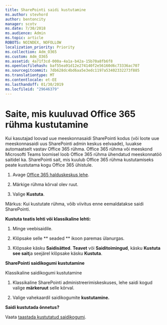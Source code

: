 ```yaml
---
title: SharePointi saidi kustutamine
ms.author: stevhord
author: bentoncity
manager: scotv
ms.date: 7/30/2018
ms.audience: Admin
ms.topic: article
ROBOTS: NOINDEX, NOFOLLOW
localization_priority: Priority
ms.collection: Adm_O365
ms.custom: Adm_O365
ms.assetid: 4a71f3cd-000a-4a1a-b42a-15b70a8fb6f8
ms.openlocfilehash: baf55ea91d12e274140f2e56160d6c73336ac707
ms.sourcegitcommit: 7db628dc4bd6aa5e3edc1197a53402332273f885
ms.translationtype: MT
ms.contentlocale: et-EE
ms.lasthandoff: 01/30/2019
ms.locfileid: "29646379"
---
```

# <a name="delete-sites-that-belong-to-an-office-365-group"></a>Saite, mis kuuluvad Office 365 rühma kustutamine

Kui kasutajad loovad uue meeskonnasaidi SharePointi kodus (või loote uue meeskonnasaidi uus SharePointi admin keskus eelvaade), luuakse automaatselt vastav Office 365 rühma. Office 365 rühma või meeskond Microsofti Teams loomisel loob Office 365 rühma ühendatud meeskonnatöö saitidel ka. SharePointi sait, mis kuulub Office 365 rühma kustutamiseks peate kustutama kogu Office 365 ühistule. 
  
1. Avage [Office 365 halduskeskus lehe](https://portal.office.com/adminportal/home#/groups).
    
2. Märkige rühma kõrval olev ruut.
    
3. Valige **Kustuta**.
    
Märkus: Kui kustutate rühma, võib viivitus enne eemaldatakse saidi SharePointi.
  
**Kustuta teatis lehti või klassikaline lehti:**

1. Minge veebisaidile.
  
2. Klõpsake selle ** seaded ** ikoon paremas ülanurgas. 
  
3. Klõpsake käsku **Saidisätted**. **Teavet** või **Saiditoimingud**, käsku **Kustuta see sait**ja seejärel klõpsake käsku **Kustuta**.
  
**SharePointi saidikogumi kustutamine**

Klassikaline saidikogumi kustutamine
  
1. Klassikaline SharePointi administreerimiskeskuses, lehe saidi kogud valige **märkeruut** selle kõrval. 
    
2. Valige vahekaardil saidikogumite **kustutamine.**
    
**Saidi kustutada õnnetus?**

Vaata [taastada kustutatud saidikogumi](https://go.microsoft.com/fwlink/?linkid=867660).
  

